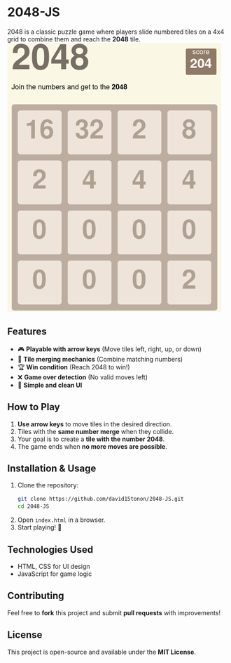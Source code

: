 

# **2048-JS**  
2048 is a classic puzzle game where players slide numbered tiles on a 4x4 grid to combine them and reach the **2048** tile.  
<img src="2048.png">
## **Features**  
- 🎮 **Playable with arrow keys** (Move tiles left, right, up, or down)  
- 🔢 **Tile merging mechanics** (Combine matching numbers)  
- 🏆 **Win condition** (Reach 2048 to win!)  
- ❌ **Game over detection** (No valid moves left)  
- 🎨 **Simple and clean UI**  

## **How to Play**  
1. **Use arrow keys** to move tiles in the desired direction.  
2. Tiles with the **same number merge** when they collide.  
3. Your goal is to create a **tile with the number 2048**.  
4. The game ends when **no more moves are possible**.  

## **Installation & Usage**  
1. Clone the repository:  
   ```bash
   git clone https://github.com/david15tonon/2048-JS.git
   cd 2048-JS
   ```
2. Open `index.html` in a browser.  
3. Start playing! 🚀  

## **Technologies Used**  
- HTML, CSS for UI design  
- JavaScript for game logic  

## **Contributing**  
Feel free to **fork** this project and submit **pull requests** with improvements!  

## **License**  
This project is open-source and available under the **MIT License**.  
